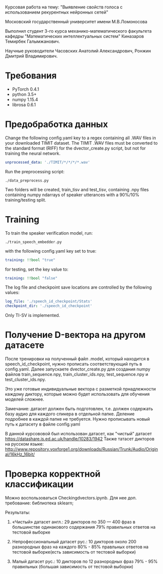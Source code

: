 Курсовая работа на тему: "Выявление свойств голоса с использованием рекурентных нейронных сетей"

Московский государственный университет имени М.В.Ломоносова

Выполнил студент 3-го курса механико-математического факультета кафедры  "Математических интеллектуальных систем" Киназаров Темирбек Галымжанович.

Научные руководители Часовских Анатолий Александрович, Ронжин Дмитрий Владимирович.


# Требования

* PyTorch 0.4.1
* python 3.5+
* numpy 1.15.4
* librosa 0.6.1

# Предобработка данных

Change the following config.yaml key to a regex containing all .WAV files in your downloaded TIMIT dataset. The TIMIT .WAV files must be converted to the standard format (RIFF) for the dvector_create.py script, but not for training the neural network.
```yaml
unprocessed_data: './TIMIT/*/*/*/*.wav'
```
Run the preprocessing script:
```
./data_preprocess.py 
```
Two folders will be created, train_tisv and test_tisv, containing .npy files containing numpy ndarrays of speaker utterances with a 90%/10% training/testing split.

# Training

To train the speaker verification model, run:
```
./train_speech_embedder.py 
```
with the following config.yaml key set to true:
```yaml
training: !!bool "true"
```
for testing, set the key value to:
```yaml
training: !!bool "false"
```
The log file and checkpoint save locations are controlled by the following values:
```yaml
log_file: './speech_id_checkpoint/Stats'
checkpoint_dir: './speech_id_checkpoint'
```
Only TI-SV is implemented.

# Получение D-вектора на другом датасете

После тренировки на полученный файл .model, который находится в speech_id_checkpoint, нужно прописать соответствующий путь в config.yaml. Далее запускаете dvector_create.py для создания numpy файлов train_sequence.npy, train_cluster_ids.npy, test_sequence.npy и test_cluster_ids.npy. 

Это уже готовые индивидуальные вектора с разметкой прнадлежности каждому диктору, которые можно будет использовать для обучения моделей сложнее.

Замечание: датасет должен быть подготовлен, т.е. должен содержать базу аудио для каждого спикера в отдельной папке. Деление подробнее в каждой папке не требуется. Нужно прописывать новый путь к датасету в файле config.yaml

В данной курсововой был использован датасет, как "чистый" датасет https://datashare.is.ed.ac.uk/handle/10283/1942
Также татасет дикторов на русском языке: http://www.repository.voxforge1.org/downloads/Russian/Trunk/Audio/Original/16kHz_16bit/

# Проверка корректной классификации
Можно воспользоваться Checkingdvectors.ipynb. Для нее доп. требование:  библиотека sklearn;

Результаты:
1. «Чистый» датасет англ.:
  29 дикторов по 350 — 400 фраз в большинстве одинакового содержания
  79% правильных ответов на тестовой выборке
  
2. Непрофессиональный датасет рус.:
  10 дикторов около 200 разнородных фраз на каждого
  80% - 85% правльных ответов на тестовой выборке(есть зависимость от тестовой выборки)
  
3. Малый датасет рус.:
  10 дикторов по 12 разнородных фраз
  79% - 95% правильных (большая зависимость от тестовой выборки)
